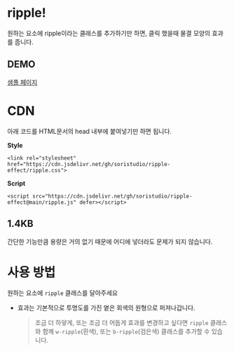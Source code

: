 # ripple!

원하는 요소에 ripple이라는 클래스를 추가하기만 하면, 클릭 했을때 물결 모양의 효과를 줍니다.



##  DEMO


[샘플 페이지](https://bi-cute.github.io/ripple/)




# CDN

아래 코드를 HTML문서의 head 내부에 붙여넣기만 하면 됩니다.

**Style**
```
<link rel="stylesheet" href="https://cdn.jsdelivr.net/gh/soristudio/ripple-effect/ripple.css">
```

**Script**
```
<script src="https://cdn.jsdelivr.net/gh/soristudio/ripple-effect@main/ripple.js" defer></script>
```


##  1.4KB 

간단한 기능만큼 용량은 거의 없기 때문에 어디에 넣더라도 문제가 되지 않습니다.



# 사용 방법


원하는 요소에 `ripple` 클래스를 달아주세요

- 효과는 기본적으로 투명도를 가진 옅은 회색의 원형으로 퍼져나갑니다.
	> 조금 더 하얗게, 또는 조금 더 어둡게 효과를 변경하고 싶다면 `ripple` 클래스와 함께 `w-ripple`(흰색), 또는 `b-ripple`(검은색) 클래스를 추가할 수 있습니다.


